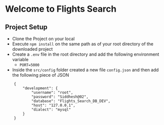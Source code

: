 # Welcome to Flights Search

## Project Setup

- Clone the Project on your local 
- Execute `npm install` on the same path as of your root directory of the downloaded project
- Create a `.env` file in the root directory and add the following environment variable
    - `PORT=5000`
- Inside the `src/config` folder created a new file `config.json` and then add the following piece of JSON

```
    {
        "development": {
            "username": "root",
            "password": "Siddhesh@02",
            "database": "Flights_Search_DB_DEV",
            "host": "127.0.0.1",
            "dialect": "mysql"
        }
    }

```